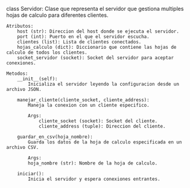 class Servidor:
Clase que representa el servidor que gestiona multiples hojas de calculo para diferentes clientes.

    Atributos:
        host (str): Direccion del host donde se ejecuta el servidor.
        port (int): Puerto en el que el servidor escucha.
        clientes (list): Lista de clientes conectados.
        hojas_calculo (dict): Diccionario que contiene las hojas de calculo de todos los clientes.
        socket_servidor (socket): Socket del servidor para aceptar conexiones.

    Metodos:
        __init__(self):
            Inicializa el servidor leyendo la configuracion desde un archivo JSON.

        manejar_cliente(cliente_socket, cliente_address):
            Maneja la conexion con un cliente especifico.

            Args:
                cliente_socket (socket): Socket del cliente.
                cliente_address (tuple): Direccion del cliente.

        guardar_en_csv(hoja_nombre):
            Guarda los datos de la hoja de calculo especificada en un archivo CSV.

            Args:
            hoja_nombre (str): Nombre de la hoja de calculo.

        iniciar():
            Inicia el servidor y espera conexiones entrantes.